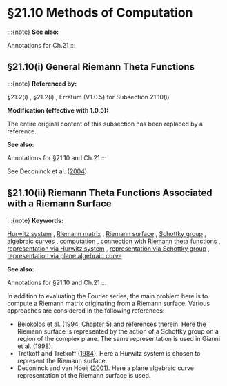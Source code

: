 # §21.10 Methods of Computation

:::{note}
**See also:**

Annotations for Ch.21
:::


## §21.10(i) General Riemann Theta Functions

:::{note}
**Referenced by:**

§21.2(i) , §21.2(i) , Erratum (V1.0.5) for Subsection 21.10(i)

**Modification (effective with 1.0.5):**

The entire original content of this subsection has been replaced by a reference.

**See also:**

Annotations for §21.10 and Ch.21
:::

See Deconinck et al. ([2004](./bib/D.html#bib632 "Computing Riemann theta functions")).


## §21.10(ii) Riemann Theta Functions Associated with a Riemann Surface

:::{note}
**Keywords:**

[Hurwitz system](http://dlmf.nist.gov/search/search?q=Hurwitz%20system) , [Riemann matrix](http://dlmf.nist.gov/search/search?q=Riemann%20matrix) , [Riemann surface](http://dlmf.nist.gov/search/search?q=Riemann%20surface) , [Schottky group](http://dlmf.nist.gov/search/search?q=Schottky%20group) , [algebraic curves](http://dlmf.nist.gov/search/search?q=algebraic%20curves) , [computation](http://dlmf.nist.gov/search/search?q=computation) , [connection with Riemann theta functions](http://dlmf.nist.gov/search/search?q=connection%20with%20Riemann%20theta%20functions) , [representation via Hurwitz system](http://dlmf.nist.gov/search/search?q=representation%20via%20Hurwitz%20system) , [representation via Schottky group](http://dlmf.nist.gov/search/search?q=representation%20via%20Schottky%20group) , [representation via plane algebraic curve](http://dlmf.nist.gov/search/search?q=representation%20via%20plane%20algebraic%20curve)

**See also:**

Annotations for §21.10 and Ch.21
:::

In addition to evaluating the Fourier series, the main problem here is to compute a Riemann matrix originating from a Riemann surface. Various approaches are considered in the following references:

* Belokolos et al. ([1994](./bib/B.html#bib232 "Algebro-geometric Approach to Nonlinear Integrable Problems"), Chapter 5) and references therein. Here the Riemann surface is represented by the action of a Schottky group on a region of the complex plane. The same representation is used in Gianni et al. ([1998](./bib/G.html#bib912 "Riemann surfaces, plane algebraic curves and their period matrices")).
* Tretkoff and Tretkoff ([1984](./bib/T.html#bib2272 "Combinatorial Group Theory, Riemann Surfaces and Differential Equations")). Here a Hurwitz system is chosen to represent the Riemann surface.
* Deconinck and van Hoeij ([2001](./bib/D.html#bib635 "Computing Riemann matrices of algebraic curves")). Here a plane algebraic curve representation of the Riemann surface is used.
